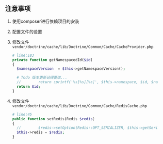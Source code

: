 ## 注意事项

1. 使用composer进行依赖项目的安装

2. 配置文件的设置

3. 修改文件 `vendor/doctrine/cache/lib/Doctrine/Common/Cache/CacheProvider.php` 

   ```php
   # line:183
   private function getNamespacedId($id)
   {
     $namespaceVersion  = $this->getNamespaceVersion();

     # Todo 版本更新记得要改...
     //        return sprintf('%s[%s][%s]', $this->namespace, $id, $namespaceVersion);
     return $id;
   }
   ```

4. 修改文件`vendor/doctrine/cache/lib/Doctrine/Common/Cache/RedisCache.php`

   ```php
   # line:45
   public function setRedis(Redis $redis)
   {
     //        $redis->setOption(Redis::OPT_SERIALIZER, $this->getSerializerValue());
     $this->redis = $redis;
   }
   ```

   ​

